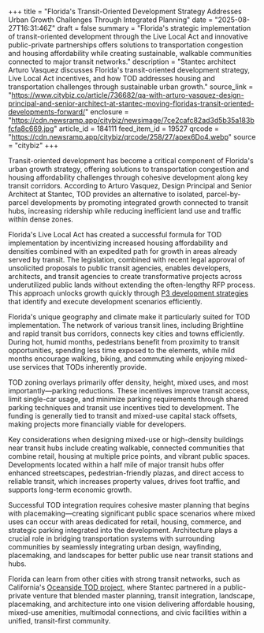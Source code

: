 +++
title = "Florida's Transit-Oriented Development Strategy Addresses Urban Growth Challenges Through Integrated Planning"
date = "2025-08-27T16:31:46Z"
draft = false
summary = "Florida's strategic implementation of transit-oriented development through the Live Local Act and innovative public-private partnerships offers solutions to transportation congestion and housing affordability while creating sustainable, walkable communities connected to major transit networks."
description = "Stantec architect Arturo Vasquez discusses Florida's transit-oriented development strategy, Live Local Act incentives, and how TOD addresses housing and transportation challenges through sustainable urban growth."
source_link = "https://www.citybiz.co/article/736682/qa-with-arturo-vasquez-design-principal-and-senior-architect-at-stantec-moving-floridas-transit-oriented-developments-forward/"
enclosure = "https://cdn.newsramp.app/citybiz/newsimage/7ce2cafc82ad3d5b35a183bfcfa8c669.jpg"
article_id = 184111
feed_item_id = 19527
qrcode = "https://cdn.newsramp.app/citybiz/qrcode/258/27/apex6Do4.webp"
source = "citybiz"
+++

<p>Transit-oriented development has become a critical component of Florida's urban growth strategy, offering solutions to transportation congestion and housing affordability challenges through cohesive development along key transit corridors. According to Arturo Vasquez, Design Principal and Senior Architect at Stantec, TOD provides an alternative to isolated, parcel-by-parcel developments by promoting integrated growth connected to transit hubs, increasing ridership while reducing inefficient land use and traffic within dense zones.</p><p>Florida's Live Local Act has created a successful formula for TOD implementation by incentivizing increased housing affordability and densities combined with an expedited path for growth in areas already served by transit. The legislation, combined with recent legal approval of unsolicited proposals to public transit agencies, enables developers, architects, and transit agencies to create transformative projects across underutilized public lands without extending the often-lengthy RFP process. This approach unlocks growth quickly through <a href="https://www.stantec.com/en/services/planning-design/p3-development-strategies" rel="nofollow" target="_blank">P3 development strategies</a> that identify and execute development scenarios efficiently.</p><p>Florida's unique geography and climate make it particularly suited for TOD implementation. The network of various transit lines, including Brightline and rapid transit bus corridors, connects key cities and towns efficiently. During hot, humid months, pedestrians benefit from proximity to transit opportunities, spending less time exposed to the elements, while mild months encourage walking, biking, and commuting while enjoying mixed-use services that TODs inherently provide.</p><p>TOD zoning overlays primarily offer density, height, mixed uses, and most importantly—parking reductions. These incentives improve transit access, limit single-car usage, and minimize parking requirements through shared parking techniques and transit use incentives tied to development. The funding is generally tied to transit and mixed-use capital stack offsets, making projects more financially viable for developers.</p><p>Key considerations when designing mixed-use or high-density buildings near transit hubs include creating walkable, connected communities that combine retail, housing at multiple price points, and vibrant public spaces. Developments located within a half mile of major transit hubs offer enhanced streetscapes, pedestrian-friendly plazas, and direct access to reliable transit, which increases property values, drives foot traffic, and supports long-term economic growth.</p><p>Successful TOD integration requires cohesive master planning that begins with placemaking—creating significant public space scenarios where mixed uses can occur with areas dedicated for retail, housing, commerce, and strategic parking integrated into the development. Architecture plays a crucial role in bridging transportation systems with surrounding communities by seamlessly integrating urban design, wayfinding, placemaking, and landscapes for better public use near transit stations and hubs.</p><p>Florida can learn from other cities with strong transit networks, such as California's <a href="https://www.stantec.com/en/projects/united-states-projects/o/oceanside-tod-project" rel="nofollow" target="_blank">Oceanside TOD project</a>, where Stantec partnered in a public-private venture that blended master planning, transit integration, landscape, placemaking, and architecture into one vision delivering affordable housing, mixed-use amenities, multimodal connections, and civic facilities within a unified, transit-first community.</p>